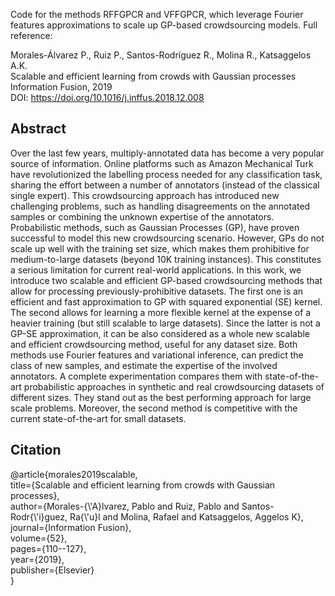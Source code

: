Code for the methods RFFGPCR and VFFGPCR, which leverage Fourier features approximations to scale up GP-based crowdsourcing models. Full reference:

Morales-Álvarez P., Ruiz P., Santos-Rodríguez R., Molina R., Katsaggelos A.K.\
Scalable and efficient learning from crowds with Gaussian processes\
Information Fusion, 2019\
DOI: https://doi.org/10.1016/j.inffus.2018.12.008

## Abstract
Over the last few years, multiply-annotated data has become a very popular source of information. Online platforms such as Amazon Mechanical Turk have revolutionized the labelling process needed for any classification task, sharing the effort between a number of annotators (instead of the classical single expert). This crowdsourcing approach has introduced new challenging problems, such as handling disagreements on the annotated samples or combining the unknown expertise of the annotators. Probabilistic methods, such as Gaussian Processes (GP), have proven successful to model this new crowdsourcing scenario. However, GPs do not scale up well with the training set size, which makes them prohibitive for medium-to-large datasets (beyond 10K training instances). This constitutes a serious limitation for current real-world applications. In this work, we introduce two scalable and efficient GP-based crowdsourcing methods that allow for processing previously-prohibitive datasets. The first one is an efficient and fast approximation to GP with squared exponential (SE) kernel. The second allows for learning a more flexible kernel at the expense of a heavier training (but still scalable to large datasets). Since the latter is not a GP-SE approximation, it can be also considered as a whole new scalable and efficient crowdsourcing method, useful for any dataset size. Both methods use Fourier features and variational inference, can predict the class of new samples, and estimate the expertise of the involved annotators. A complete experimentation compares them with state-of-the-art probabilistic approaches in synthetic and real crowdsourcing datasets of different sizes. They stand out as the best performing approach for large scale problems. Moreover, the second method is competitive with the current state-of-the-art for small datasets.

## Citation
@article{morales2019scalable,\
  title={Scalable and efficient learning from crowds with Gaussian processes},\
  author={Morales-{\\'A}lvarez, Pablo and Ruiz, Pablo and Santos-Rodr{\\'i}guez, Ra{\\'u}l and Molina, Rafael and Katsaggelos, Aggelos K},\
  journal={Information Fusion},\
  volume={52},\
  pages={110--127},\
  year={2019},\
  publisher={Elsevier}\
}
